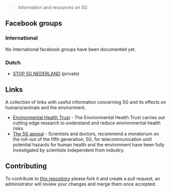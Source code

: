 > Information and resources on 5G

## Facebook groups

### International
No international facebook groups have been documented yet.

### Dutch
- [STOP 5G NEDERLAND](https://www.facebook.com/groups/446053079582108/) (private)

## Links
A collection of links with useful information concerning 5G and its effects on humans/animals and the environment.

- [Environmental Health Trust](https://ehtrust.org/) - The Environmental Health Trust carries out cutting edge research to understand and reduce environmental health risks.
- [The 5G appeal](https://www.5gappeal.eu/the-5g-appeal/) - Scientists and doctors, recommend a moratorium on the roll-out of the fifth generation, 5G, for telecommunication until potential hazards for human health and the environment have been fully investigated by scientists independent from industry. 

## Contributing

To contribute to [this repository](https://github.com/collaborative-resources/5G-knowledge-base) please fork it and create a pull request, an administrator will review your changes and merge them once accepted.
